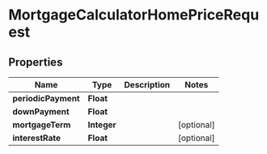 
# MortgageCalculatorHomePriceRequest

## Properties
Name | Type | Description | Notes
------------ | ------------- | ------------- | -------------
**periodicPayment** | **Float** |  | 
**downPayment** | **Float** |  | 
**mortgageTerm** | **Integer** |  |  [optional]
**interestRate** | **Float** |  |  [optional]



